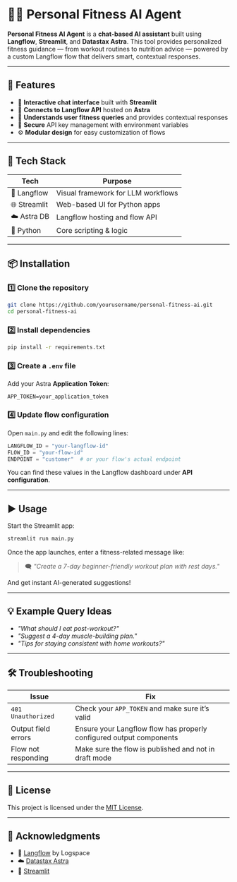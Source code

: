 # 🏋️‍♂️ Personal Fitness AI Agent

**Personal Fitness AI Agent** is a **chat-based AI assistant** built using **Langflow**, **Streamlit**, and **Datastax Astra**. This tool provides personalized fitness guidance — from workout routines to nutrition advice — powered by a custom Langflow flow that delivers smart, contextual responses.

---

## 🚀 Features

- 💬 **Interactive chat interface** built with **Streamlit**
- 🔗 **Connects to Langflow API** hosted on **Astra**
- 🧠 **Understands user fitness queries** and provides contextual responses
- 🔐 **Secure** API key management with environment variables
- ⚙️ **Modular design** for easy customization of flows

---

## 🧰 Tech Stack

| Tech         | Purpose                             |
|--------------|-------------------------------------|
| 🧩 Langflow   | Visual framework for LLM workflows  |
| 🌐 Streamlit | Web-based UI for Python apps        |
| ☁️ Astra DB  | Langflow hosting and flow API       |
| 🐍 Python    | Core scripting & logic              |

---

## 📦 Installation

### 1️⃣ Clone the repository

```bash
git clone https://github.com/yourusername/personal-fitness-ai.git
cd personal-fitness-ai
```

### 2️⃣ Install dependencies

```bash
pip install -r requirements.txt
```

### 3️⃣ Create a `.env` file

Add your Astra **Application Token**:

```env
APP_TOKEN=your_application_token
```

### 4️⃣ Update flow configuration

Open `main.py` and edit the following lines:

```python
LANGFLOW_ID = "your-langflow-id"
FLOW_ID = "your-flow-id"
ENDPOINT = "customer"  # or your flow's actual endpoint
```

You can find these values in the Langflow dashboard under **API configuration**.

---

## ▶️ Usage

Start the Streamlit app:

```bash
streamlit run main.py
```

Once the app launches, enter a fitness-related message like:

> 🗨️ *"Create a 7-day beginner-friendly workout plan with rest days."*

And get instant AI-generated suggestions!

---

## 💡 Example Query Ideas

- *"What should I eat post-workout?"*
- *"Suggest a 4-day muscle-building plan."*
- *"Tips for staying consistent with home workouts?"*

---

## 🛠 Troubleshooting

| Issue                            | Fix                                                                 |
|----------------------------------|----------------------------------------------------------------------|
| `401 Unauthorized`               | Check your `APP_TOKEN` and make sure it’s valid                     |
| Output field errors              | Ensure your Langflow flow has properly configured output components |
| Flow not responding              | Make sure the flow is published and not in draft mode               |

---

## 📄 License

This project is licensed under the [MIT License](LICENSE).

---

## 🙌 Acknowledgments

- 🎨 [Langflow](https://langflow.org) by Logspace
- ☁️ [Datastax Astra](https://www.datastax.com/astra)
- 🌟 [Streamlit](https://streamlit.io)
